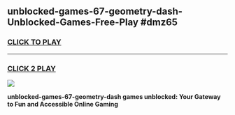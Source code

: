 
## unblocked-games-67-geometry-dash-Unblocked-Games-Free-Play #dmz65
<h3>
<a href="https://us.freeplayer.one?title=unblocked-games-67-geometry-dash&ref=9M">CLICK TO PLAY</a></h3>
<hr>

<h3>
<a href="https://us.freeplayer.one?title=unblocked-games-67-geometry-dash&ref=9M">CLICK 2 PLAY</a>
  
</h3>

<a href="https://us.freeplayer.one?title=unblocked-games-67-geometry-dash&ref=9M"><img src="https://clearcache.store/games.png"></a>


**unblocked-games-67-geometry-dash games unblocked: Your Gateway to Fun and Accessible Online Gaming**
